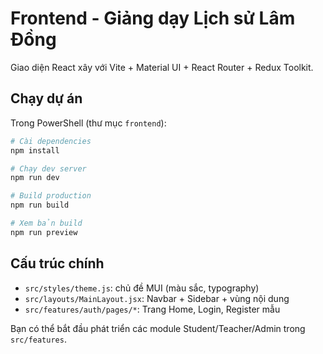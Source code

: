 # Frontend - Giảng dạy Lịch sử Lâm Đồng

Giao diện React xây với Vite + Material UI + React Router + Redux Toolkit.

## Chạy dự án

Trong PowerShell (thư mục `frontend`):

```powershell
# Cài dependencies
npm install

# Chạy dev server
npm run dev

# Build production
npm run build

# Xem bản build
npm run preview
```

## Cấu trúc chính

- `src/styles/theme.js`: chủ đề MUI (màu sắc, typography)
- `src/layouts/MainLayout.jsx`: Navbar + Sidebar + vùng nội dung
- `src/features/auth/pages/*`: Trang Home, Login, Register mẫu

Bạn có thể bắt đầu phát triển các module Student/Teacher/Admin trong `src/features`.
